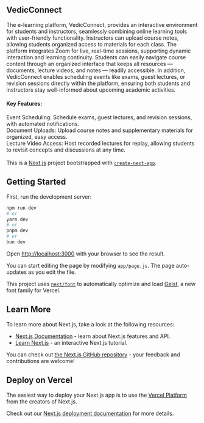 ## VedicConnect
The e-learning platform, VedicConnect, provides an interactive environment for students and instructors, seamlessly combining online learning tools with user-friendly functionality. Instructors can upload course notes, allowing students organized access to materials for each class. The platform integrates Zoom for live, real-time sessions, supporting dynamic interaction and learning continuity. Students can easily navigate course content through an organized interface that keeps all resources — documents, lecture videos, and notes — readily accessible. In addition, VedicConnect enables scheduling events like exams, guest lectures, or revision sessions directly within the platform, ensuring both students and instructors stay well-informed about upcoming academic activities.

#### Key Features:<br>
Event Scheduling: Schedule exams, guest lectures, and revision sessions, with automated notifications.<br>
Document Uploads: Upload course notes and supplementary materials for organized, easy access.<br>
Lecture Video Access: Host recorded lectures for replay, allowing students to revisit concepts and discussions at any time.<br>
<br>
This is a [Next.js](https://nextjs.org) project bootstrapped with [`create-next-app`](https://nextjs.org/docs/app/api-reference/cli/create-next-app).

## Getting Started

First, run the development server:

```bash
npm run dev
# or
yarn dev
# or
pnpm dev
# or
bun dev
```

Open [http://localhost:3000](http://localhost:3000) with your browser to see the result.

You can start editing the page by modifying `app/page.js`. The page auto-updates as you edit the file.

This project uses [`next/font`](https://nextjs.org/docs/app/building-your-application/optimizing/fonts) to automatically optimize and load [Geist](https://vercel.com/font), a new font family for Vercel.

## Learn More

To learn more about Next.js, take a look at the following resources:

- [Next.js Documentation](https://nextjs.org/docs) - learn about Next.js features and API.
- [Learn Next.js](https://nextjs.org/learn) - an interactive Next.js tutorial.

You can check out [the Next.js GitHub repository](https://github.com/vercel/next.js) - your feedback and contributions are welcome!

## Deploy on Vercel

The easiest way to deploy your Next.js app is to use the [Vercel Platform](https://vercel.com/new?utm_medium=default-template&filter=next.js&utm_source=create-next-app&utm_campaign=create-next-app-readme) from the creators of Next.js.

Check out our [Next.js deployment documentation](https://nextjs.org/docs/app/building-your-application/deploying) for more details.

